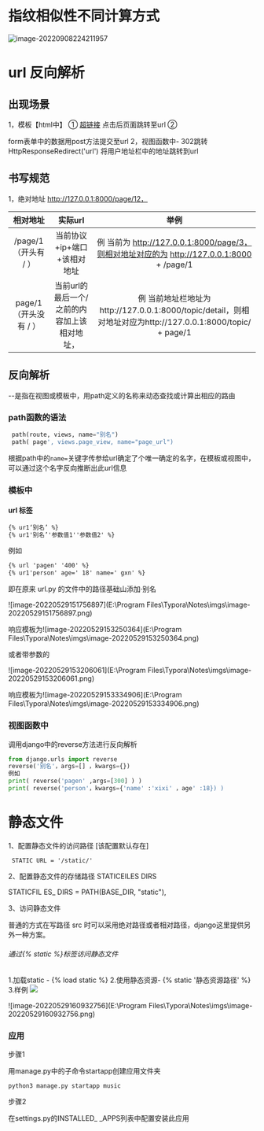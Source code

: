 



# 指纹相似性不同计算方式

![image-20220908224211957](C:\Users\Sherry\AppData\Roaming\Typora\typora-user-images\image-20220908224211957.png)

























# url 反向解析

## 出现场景

1，模板【html中】
① <a href='url'>超链接</a>
点击后页面跳转至url
② <form action='url' method='post'>
form表单中的数据用post方法提交至url
2，视图函数中- 302跳转HttpResponseRedirect('url')
将用户地址栏中的地址跳转到url

## 书写规范

1，绝对地址
http://127.0.0.1:8000/page/12，

|       相对地址        |                   实际url                    |                             举例                             |
| :-------------------: | :------------------------------------------: | :----------------------------------------------------------: |
| /page/1（开头有 / ）  |         当前协议+ip+端口+该相对地址          | 例 当前为 http://127.0.0.1:8000/page/3，则相对地址对应的为 http://127.0.0.1:8000 + /page/1 |
| page/1（开头没有 / ） | 当前url的最后一个/之前的内容加上该相对地址， | 例 当前地址栏地址为http://127.0.0.1:8000/topic/detail，则相对地址对应为http://127.0.0.1:8000/topic/ + page/1 |

## 反向解析

--是指在视图或模板中，用path定义的名称来动态查找或计算出相应的路由

### path函数的语法

```python
 path(route, views, name="别名")
 path( page', views.page_view, name="page_url")
```

根据path中的`name=`关键字传参给url确定了个唯一确定的名字，在模板或视图中，可以通过这个名字反向推断出此url信息

### 模板中

#### url 标签

```html
{% ur1‘别名’ %}
{% ur1'别名’'参数值1''参数值2' %}
```

例如

```html
{% url 'pagen' '400' %}
{% ur1'person' age=' 18' name=' gxn' %}
```

即在原来 url.py 的文件中的路径基础山添加·别名 

![image-20220529151756897](E:\Program Files\Typora\Notes\imgs\image-20220529151756897.png)

响应模板为![image-20220529153250364](E:\Program Files\Typora\Notes\imgs\image-20220529153250364.png)

或者带参数的

![image-20220529153206061](E:\Program Files\Typora\Notes\imgs\image-20220529153206061.png)

响应模板为![image-20220529153334906](E:\Program Files\Typora\Notes\imgs\image-20220529153334906.png)

### 视图函数中

调用django中的reverse方法进行反向解析

```python
from django.urls import reverse
reverse('别名'，args=[] ，kwargs={})
例如
print( reverse('pagen' ,args=[300] ) ) 
print( reverse('person'，kwargs={'name' :'xixi' ，age' :18}) )
```

# 静态文件

1、配置静态文件的访问路径 [该配置默认存在]

```
 STATIC URL = '/static/'
```

2、配置静态文件的存储路径 STATICEILES DIRS

STATICFIL ES_ DIRS = PATH(BASE_DIR, "static"),

3、访问静态文件

普通的方式在写路径 src 时可以采用绝对路径或者相对路径，django这里提供另外一种方案。

###### 通过{% static %}标签访问静态文件

1.加载static - {% load static %}
2.使用静态资源- {% static '静态资源路径' %}
3.样例 <img src="{% static images/lena.jpg' %}">

![image-20220529160932756](E:\Program Files\Typora\Notes\imgs\image-20220529160932756.png)

### 应用

步骤1

用manage.py中的子命令startapp创建应用文件夹

```
python3 manage.py startapp music
```

步骤2

在settings.py的INSTALLED_ _APPS列表中配置安装此应用

